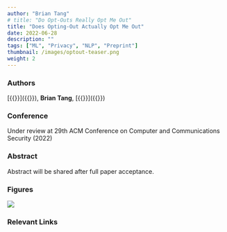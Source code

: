 ```yaml
---
author: "Brian Tang"
# title: "Do Opt-Outs Really Opt Me Out"
title: "Does Opting-Out Actually Opt Me Out"
date: 2022-06-28
description: ""
tags: ["ML", "Privacy", "NLP", "Preprint"]
thumbnail: /images/optout-teaser.png
weight: 2
---
```


### Authors

[{{<param duc>}}]({{<param ducURL>}}), **Brian Tang**, [{{<param shin>}}]({{<param shinURL>}})

### Conference

Under review at 29th ACM Conference on Computer and Communications Security (2022)

### Abstract

Abstract will be shared after full paper acceptance.
<!-- All major web browsers support extensions to provide additional functionalities and enhance users’ browsing experience while the extensions can access and collect users’ data during their web browsing. Although web extensions inform users of their data practices via multiple forms of notices, prior work has overlooked the gap between the actual data practices and the published privacy notices of browser extensions. To fill this gap, we propose ExtPrivA that automatically detects the inconsistencies between browser extensions’ data collection and their privacy disclosures. From the privacy policies and Dashboard disclosures, ExtPrivA extracts privacy statements to have a clear interpretation of the privacy practices of an extension. The system emulates user interactions to trigger the extension’s functionalities and analyzes the initiators of network requests to accurately extract the users’ data transferred by the extension from the browser to external servers. Our end-to-end evaluation has shown ExtPrivA to detect inconsistencies between the privacy disclosures and data-collection behavior with an 85% precision. In a large-scale study of 47.2k extensions on the Chrome Web Store, we have found 820 extensions with 1,290 flows that are inconsistent with their privacy statements. Even worse, we have found 525 pairs of contradictory privacy statements in the Dashboard disclosures and privacy policies of 360 extensions. These discrepancies between the privacy disclosures and the actual data-collection behavior of an extension are deemed as serious violations of the Store’s policies. Our findings highlight the critical issues in the privacy disclosures of browser extensions that potentially mislead, and pose high privacy risks to end-users. -->

### Figures

![](/images/optout-pipeline.png)

### Relevant Links

